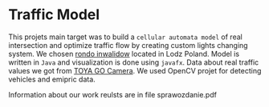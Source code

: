 
# Traffic Model
This projets main target was to build a `cellular automata model` of real intersection and optimize traffic flow by creating custom lights changing system. We chosen [rondo inwalidow](https://www.google.com/maps/place/rondo+Inwalid%C3%B3w,+90-001+%C5%81%C3%B3d%C5%BA/@51.7605536,19.5360534,18z/data=!4m5!3m4!1s0x471bccafe0c21fe1:0xeebeb3fb1aaf9a62!8m2!3d51.7606747!4d19.5375823?hl=pl-PL) located in Lodz Poland. Model is written in `Java` and visualization is done using `javafx`. Data about real traffic values we got from [TOYA GO Camera](https://go.toya.net.pl/25-kamery/13758-lodz/44441375817-rondo-inwalidow/play?gclid=Cj0KCQjwzqSWBhDPARIsAK38LY-d1D7NNDlcyaOd5UfhmcIEU5LUBwGtLl_ZVNJZKArmwyNyl1aRlBMaApckEALw_wcB). We used OpenCV projet for detecting vehicles and emipric data.

Information about our work reulsts are in file sprawozdanie.pdf
